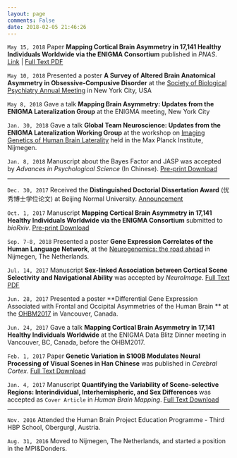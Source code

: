 ```yaml
---
layout: page
comments: False
date: 2018-02-05 21:46:26
---
```

`May 15, 2018` Paper **Mapping Cortical Brain Asymmetry in 17,141 Healthy Individuals Worldwide via the ENIGMA Consortium** published in *PNAS*. [Link](https://doi.org/10.1073/pnas.1718418115) | [Full Text PDF](http://pubman.mpdl.mpg.de/pubman/item/escidoc:2585071:9/component/escidoc:2588691/kong_etal_2018.pdf)

`May 10, 2018` Presented a poster **A Survey of Altered Brain Anatomical Asymmetry in Obsessive-Compusive Disorder** at the [Society of Biological Psychiatry Annual Meeting](https://sobp.societyconference.com/conf_website/c29icC5zb2NpZXR5Y29uZmVyZ/) in New York City, USA

`May 8, 2018` Gave a talk **Mapping Brain Asymmetry: Updates from the ENIGMA Lateralization Group** at the ENIGMA meeting, New York City

`Jan. 30, 2018` Gave a talk **Global Team Neuroscience: Updates from the ENIGMA Lateralization Working Group** at the workshop on [Imaging Genetics of Human Brain Laterality](http://www.mpi.nl/events/imaging-genetics-of-human-brain-laterality) held in the Max Planck Institute, Nijmegen.

`Jan. 8, 2018` Manuscript about the Bayes Factor and JASP was accepted by *Advances in Psychological Science* (In Chinese). [Pre-print Download](http://www.chinaxiv.org/abs/201709.00120)

---
`Dec. 30, 2017` Received the **Distinguished Doctorial Dissertation Award** (优秀博士学位论文) at Beijing Normal University. [Announcement](http://graduate.bnu.edu.cn/ReadNews.aspx?NewsId=180104091812)

`Oct. 1, 2017` Manuscript **Mapping Cortical Brain Asymmetry in 17,141 Healthy Individuals Worldwide via the ENIGMA Consortium** submitted to *bioRxiv*. [Pre-print Download](https://doi.org/10.1101/196634)

`Sep. 7-8, 2018` Presented a poster **Gene Expression Correlates of the Human Language Network**, at the [Neurogenomics: the road ahead](http://www.cognomics.nl/news/3-newsflash/120-cognomics-conference-2017-final-program.html) in Nijmegen, The Netherlands.

`Jul. 14, 2017` Manuscript **Sex-linked Association between Cortical Scene Selectivity and Navigational Ability** was accepted by *NeuroImage*. [Full Text PDF](http://pubman.mpdl.mpg.de/pubman/item/escidoc:2471118:9/component/escidoc:2471126/kong_etal_2017.pdf)

`Jun. 28, 2017` Presented a poster **Differential Gene Expression Associated with Frontal and Occipital Asymmetries of the Human Brain
** at the [OHBM2017](https://www.humanbrainmapping.org/i4a/pages/index.cfm?pageID=3734) in Vancouver, Canada. 

`Jun. 24, 2017` Gave a talk **Mapping Cortical Brain Asymmetry in 17,141 Healthy Individuals Worldwide** at the ENIGMA Data Blitz Dinner meeting in Vancouver, BC, Canada, before the OHBM2017.

`Feb. 1, 2017` Paper **Genetic Variation in S100B Modulates Neural Processing of Visual Scenes in Han Chinese** was published in *Cerebral Cortex*. [Full Text Download](http://pubman.mpdl.mpg.de/pubman/item/escidoc:2345835:8/component/escidoc:2471129/Kong_etal_2017a.pdf)

`Jan. 4, 2017` Manuscript **Quantifying the Variability of Scene-selective Regions: Interindividual, Interhemispheric, and Sex Differences** was accepted as `Cover Article` in *Human Brain Mapping*. [Full Text Download](http://pubman.mpdl.mpg.de/pubman/item/escidoc:2471119:7/component/escidoc:2471128/Zhen_et_al-2017-Human_Brain_Mapping.pdf)

---
`Nov. 2016` Attended the Human Brain Project Education Programme - Third HBP School, Obergurgl, Austria.

`Aug. 31, 2016` Moved to Nijmegen, The Netherlands, and started a position in the MPI&Donders.

